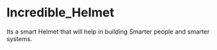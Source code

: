 # Incredible_Helmet
Its a smart Helmet that will help in building Smarter people and smarter systems. 
